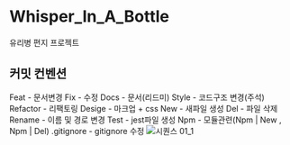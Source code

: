 # Whisper_In_A_Bottle
유리병 편지 프로젝트

## 커밋 컨벤션 
Feat - 문서변경
Fix - 수정
Docs - 문서(리드미)
Style - 코드구조 변경(주석)
Refactor - 리팩토링
Desige - 마크업 + css
New - 새파일 생성
Del - 파일 삭제
Rename - 이름 및 경로 변경
Test - jest파일 생성
Npm - 모듈관련(Npm | New , Npm | Del)
.gitignore - gitignore 수정
![시퀀스 01_1](https://github.com/naviadev/Whisper_In_A_Bottle/assets/165625160/cc303085-4ab9-40ce-8adb-3e2a3c0109a7)

